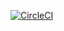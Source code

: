 [![CircleCI](https://circleci.com/gh/ifours/lightify.svg?style=svg&circle-token=fa960a68750727f54be9e06ea613d5793a6c4918)](https://circleci.com/gh/ifours/lightify)
